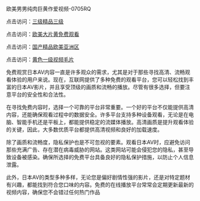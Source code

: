 欧美男男纯肉巨黄作爱视频-0705RQ

点击访问：<a href="https://cfad.pages.dev/">三级精品三级</a>

点击访问：<a href="https://gfd-5xg.pages.dev/">欧美大片黄免费观看</a>

点击访问：<a href="https://fdhf-454.pages.dev/">国产精品欧美亚洲区</a>

点击访问：<a href="https://bered.pages.dev/">黄色一级视频毛片</a>

免费观赏日本AV内容一直是许多观众的需求，尤其是对于那些寻找高清、流畅观看体验的用户来说。现在，互联网提供了多种免费的观看平台，您可以轻松找到丰富的日本AV影片，并且享受顶级的画质和流畅的播放。尽管有很多选择，但要注意平台的安全性和合法性。

在寻找免费内容时，选择一个可靠的平台非常重要。一个好的平台不仅能提供高清内容，还能确保观看过程中的数据安全。许多平台支持多种设备观看，无论是在电脑、智能手机还是平板上，都能提供稳定的流媒体播放。高清画质是提升观看体验的关键，因此，大多数优质平台都提供高清视频和良好的加载速度。

除了画质和流畅度，隐私保护也是不可忽视的要素。观看日本AV时，应避免访问那些充满广告、存在潜在病毒威胁的网站。这类网站可能会侵犯您的隐私，甚至导致设备被感染。确保所选择的免费平台具备良好的隐私保护措施，以防止个人信息泄露。

此外，日本AV的类型多种多样，无论您是偏好剧情性强的影片，还是对特定题材有兴趣，都能找到符合您口味的内容。免费的在线播放平台常常会定期更新最新的视频内容，确保您不会错过任何热门作品

<span style="display:none;">[Canonical link](https://github.com/E20250705/E20250705 ）</span>
